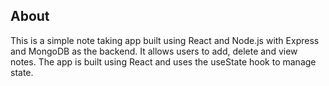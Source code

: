 ## About
This is a simple note taking app built using React and Node.js with Express and MongoDB as the backend.
It allows users to add, delete and view notes. The app is built using React and uses the useState hook to manage state.